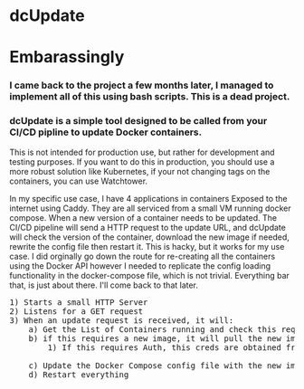 # dcUpdate

# Embarassingly
### I came back to the project a few months later, I managed to implement all of this using bash scripts. This is a dead project. 

### dcUpdate is a simple tool designed to be called from your CI/CD pipline to update Docker containers. 

This is not intended for production use, but rather for development and testing purposes. If you want to do this in production, you should use a more robust solution like Kubernetes, if your not changing tags on the containers, you can use Watchtower.

In my specific use case, I have 4 applications in containers Exposed to the internet using Caddy. They are all serviced from a small VM running docker compose. When a new version of a container needs to be updated. The CI/CD pipeline will send a HTTP request to the update URL, and dcUpdate will check the version of the container, download the new image if needed, rewrite the config file then restart it. This is hacky, but it works for my use case. I did orginally go down the route for re-creating all the containers using the Docker API however I needed to replicate the config loading functionality in the docker-compose file, which is not trivial. Everything bar that, is just about there.  I'll come back to that later. 

<pre>
1) Starts a small HTTP Server
2) Listens for a GET request
3) When an update request is received, it will:
    a) Get the List of Containers running and check this requests for the container name
    b) if this requires a new image, it will pull the new image. 
        1) If this requires Auth, this creds are obtained from an ENV variable

    c) Update the Docker Compose config file with the new image tag
    d) Restart everything
</pre>
